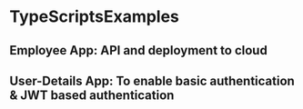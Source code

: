 # TypeScriptsExamples
## Employee App: API and deployment to cloud
## User-Details App: To enable basic authentication & JWT based authentication
